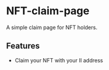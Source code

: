 # NFT-claim-page

A simple claim page for NFT holders.

## Features

- Claim your NFT with your II address
